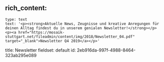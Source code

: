 rich_content:
  -
    type: text
    text: '<p><strong>Aktuelle News, Zeugnisse und kreative Anregungen für deinen Alltag findest du in unserem genialen Newsletter!</strong></p><p><a href="https://mosaik-stuttgart.net/fileadmin/content/img/2018/Newsletter_04.pdf" target="_blank">Newsletter Q4 2019</a></p>'
title: Newsletter
fieldset: default
id: 2eb916da-997f-4988-8464-323ab295e089
